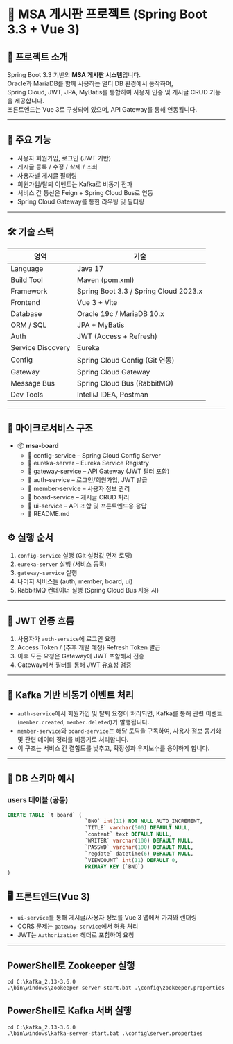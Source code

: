 # 📘 MSA 게시판 프로젝트 (Spring Boot 3.3 + Vue 3)

## 📝 프로젝트 소개

Spring Boot 3.3 기반의 **MSA 게시판 시스템**입니다.  
Oracle과 MariaDB를 함께 사용하는 멀티 DB 환경에서 동작하며,  
Spring Cloud, JWT, JPA, MyBatis를 통합하여 사용자 인증 및 게시글 CRUD 기능을 제공합니다.  
프론트엔드는 Vue 3로 구성되어 있으며, API Gateway를 통해 연동됩니다.

---

## 🧪 주요 기능

- 사용자 회원가입, 로그인 (JWT 기반)
- 게시글 등록 / 수정 / 삭제 / 조회
- 사용자별 게시글 필터링
- 회원가입/탈퇴 이벤트는 Kafka로 비동기 전파
- 서비스 간 통신은 Feign + Spring Cloud Bus로 연동
- Spring Cloud Gateway를 통한 라우팅 및 필터링

---

## 🛠️ 기술 스택

| 영역 | 기술 |
|------|------|
| Language | Java 17 |
| Build Tool | Maven (pom.xml) |
| Framework | Spring Boot 3.3 / Spring Cloud 2023.x |
| Frontend | Vue 3 + Vite |
| Database | Oracle 19c / MariaDB 10.x |
| ORM / SQL | JPA + MyBatis |
| Auth | JWT (Access + Refresh) |
| Service Discovery | Eureka |
| Config | Spring Cloud Config (Git 연동) |
| Gateway | Spring Cloud Gateway |
| Message Bus | Spring Cloud Bus (RabbitMQ) |
| Dev Tools | IntelliJ IDEA, Postman

---

## 🧱 마이크로서비스 구조

- 📦 **msa-board**
    - 📂 config-service – Spring Cloud Config Server
    - 📂 eureka-server – Eureka Service Registry
    - 📂 gateway-service – API Gateway (JWT 필터 포함)
    - 📂 auth-service – 로그인/회원가입, JWT 발급
    - 📂 member-service – 사용자 정보 관리
    - 📂 board-service – 게시글 CRUD 처리
    - 📂 ui-service – API 조합 및 프론트엔드용 응답
    - 📜 README.md

## ⚙️ 실행 순서

1. `config-service` 실행 (Git 설정값 먼저 로딩)
2. `eureka-server` 실행 (서비스 등록)
3. `gateway-service` 실행
4. 나머지 서비스들 (auth, member, board, ui)
5. RabbitMQ 컨테이너 실행 (Spring Cloud Bus 사용 시)

---

## 🔑 JWT 인증 흐름

1. 사용자가 `auth-service`에 로그인 요청
2. Access Token / (추후 개발 예정) Refresh Token 발급
3. 이후 모든 요청은 Gateway에 JWT 포함해서 전송
4. Gateway에서 필터를 통해 JWT 유효성 검증

---

## 📡 Kafka 기반 비동기 이벤트 처리

- `auth-service`에서 회원가입 및 탈퇴 요청이 처리되면, Kafka를 통해 관련 이벤트(`member.created`, `member.deleted`)가 발행됩니다.
- `member-service`와 `board-service`는 해당 토픽을 구독하여, 사용자 정보 동기화 및 관련 데이터 정리를 비동기로 처리합니다.
- 이 구조는 서비스 간 결합도를 낮추고, 확장성과 유지보수를 용이하게 합니다.


--- 


## 🧬 DB 스키마 예시

### users 테이블 (공통)
```sql
CREATE TABLE `t_board` (
                         `BNO` int(11) NOT NULL AUTO_INCREMENT,
                         `TITLE` varchar(500) DEFAULT NULL,
                         `content` text DEFAULT NULL,
                         `WRITER` varchar(100) DEFAULT NULL,
                         `PASSWD` varchar(100) DEFAULT NULL,
                         `regdate` datetime(6) DEFAULT NULL,
                         `VIEWCOUNT` int(11) DEFAULT 0,
                         PRIMARY KEY (`BNO`)
)
```

## 🖥️ 프론트엔드(Vue 3)

- `ui-service`를 통해 게시글/사용자 정보를 Vue 3 앱에서 가져와 렌더링
- CORS 문제는 `gateway-service`에서 허용 처리
- JWT는 `Authorization` 헤더로 포함하여 요청

---
## PowerShell로 Zookeeper 실행

```
cd C:\kafka_2.13-3.6.0
.\bin\windows\zookeeper-server-start.bat .\config\zookeeper.properties
```
## PowerShell로 Kafka 서버 실행

```
cd C:\kafka_2.13-3.6.0
.\bin\windows\kafka-server-start.bat .\config\server.properties
```
